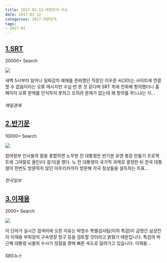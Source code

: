 ```yaml
---
title: 2017-01-12-대한민국 이슈
date: 2017-01-12-
categories: 2017-대한민국
tags: 
- 2017-01
---
```


[1.SRT](http://news.mk.co.kr/newsRead.php?year=2017&no=29412)
--

20000+ Search

![](http:)

새벽 5시부터 일어나 일찌감치 예매를 준비했던 직장인 이우준 씨(30)는 사이트에 연결할 수 없음이라는 오류 메시지만 수십 번 본 것 같다며 SRT 측에 전화해 항의했더니 홈페이지 오류 문제를 인식하지 못하고 오히려 문제가 없는데 왜 항의를 하느냐는 식...
###### 매일경제

[2.반기문](https://www.hankookilbo.com/v/918476bed82b45c0b137e5f93c871a4f)
--

10000+ Search

![](http:)

참여정부 인사들의 말을 종합하면 노무현 전 대통령은 반기문 유엔 총장 만들기 프로젝트에 그야말로 올인(다 걸기)을 했다. 노 전 대통령이 국가적 과제로 결정한 뒤 한국 대통령이 한번도 방문하지 않던 아프리카까지 방문해 각국 정상들을 설득하는 득표...
###### 한국일보

[3.이재용](http://news.sbs.co.kr/news/endPage.do?news_id=N1003989379&oaid=N1003984803&plink=POP&cooper=SBSNEWSEND)
--

2000+ Search

![](http:)

이 단어가 실시간 검색어에 오른 이유는 박영수 특별검사팀(이하 특검)이 금명간 삼성전자 이재용 부회장의 구속영장 청구 등을 검토할 것이라고 밝혔기 때문입니다. 특검의 박근혜 대통령 뇌물죄 수사가 정점을 향해 빠른 속도로 달려가고 있습니다. 이재용...
###### SBS뉴스


